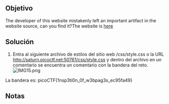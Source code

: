 ## Objetivo
The developer of this website mistakenly left an important artifact in the website source, can you find it?The website is [here](http://saturn.picoctf.net:50761/)

## Solución
1. Entra al  siguiente archivo de estilos del sitio web /css/style.css o la URL http://saturn.picoctf.net:50761/css/style.css y dentro del archivo en un comentario se encuentra un comentario con la bandera del reto.
![IMG15.png](https://github.com/JuanNavarroAmbriz574/Notas_Seguridad_IS_2022/tree/main/Retos_picoCTF/Img%20resources/IMG15.png)

La bandera es: picoCTF{1nsp3ti0n_0f_w3bpag3s_ec95fa49}
## Notas
